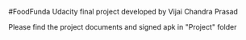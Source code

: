 #FoodFunda
Udacity final project developed by Vijai Chandra Prasad

Please find the project documents and signed apk in "Project" folder
